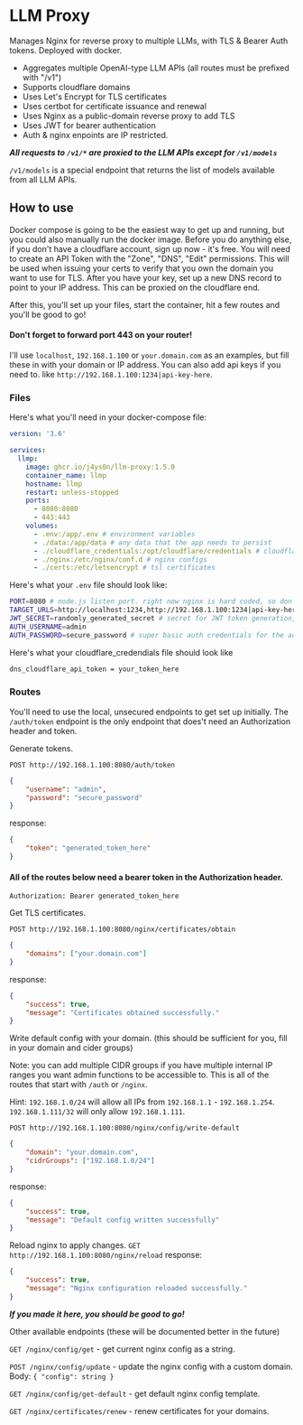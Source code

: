 # LLM Proxy

Manages Nginx for reverse proxy to multiple LLMs, with TLS & Bearer Auth tokens. Deployed with docker.

- Aggregates multiple OpenAI-type LLM APIs (all routes must be prefixed with "/v1")
- Supports cloudflare domains
- Uses Let's Encrypt for TLS certificates
- Uses certbot for certificate issuance and renewal
- Uses Nginx as a public-domain reverse proxy to add TLS
- Uses JWT for bearer authentication
- Auth & nginx enpoints are IP restricted.

***All requests to `/v1/*` are proxied to the LLM APIs except for `/v1/models`***

`/v1/models` is a special endpoint that returns the list of models available from all LLM APIs.

## How to use

Docker compose is going to be the easiest way to get up and running, but you could also manually run the docker image. Before you do anything else, if you don't have a cloudflare account, sign up now - it's free. You will need to create an API Token with the "Zone", "DNS", "Edit" permissions. This will be used when issuing your certs to verify that you own the domain you want to use for TLS. After you have your key, set up a new DNS record to point to your IP address. This can be proxied on the cloudflare end.

After this, you'll set up your files, start the container, hit a few routes and you'll be good to go!

#### **Don't forget to forward port 443 on your router!**

I'll use `localhost`, `192.168.1.100` or `your.domain.com` as an examples, but fill these in with your domain or IP address.
You can also add api keys if you need to. like `http://192.168.1.100:1234|api-key-here`.

### Files

Here's what you'll need in your docker-compose file:
```yaml
version: '3.6'

services:
  llmp:
    image: ghcr.io/j4ys0n/llm-proxy:1.5.0
    container_name: llmp
    hostname: llmp
    restart: unless-stopped
    ports:
      - 8080:8080
      - 443:443
    volumes:
      - .env:/app/.env # environment variables
      - ./data:/app/data # any data that the app needs to persist
      - ./cloudflare_credentials:/opt/cloudflare/credentials # cloudflare api token
      - ./nginx:/etc/nginx/conf.d # nginx configs
      - ./certs:/etc/letsencrypt # tsl certificates
```

Here's what your `.env` file should look like:
```bash
PORT=8080 # node.js listen port. right now nginx is hard coded, so don't change this.
TARGET_URLS=http://localhost:1234,http://192.168.1.100:1234|api-key-here # list of api endpoints (don't add /v1)
JWT_SECRET=randomly_generated_secret # secret for JWT token generation, change this!
AUTH_USERNAME=admin
AUTH_PASSWORD=secure_password # super basic auth credentials for the admin interface
```

Here's what your cloudflare_credendials file should look like
```bash
dns_cloudflare_api_token = your_token_here
```

### Routes

You'll need to use the local, unsecured endpoints to get set up initially. The `/auth/token` endpoint is the only endpoint that does't need an Authorization header and token.

Generate tokens.

`POST http://192.168.1.100:8080/auth/token`
```json
{
    "username": "admin",
    "password": "secure_password"
}
```
response:
```json
{
    "token": "generated_token_here"
}
```

#### All of the routes below need a bearer token in the Authorization header.
`Authorization: Bearer generated_token_here`

Get TLS certificates.

`POST http://192.168.1.100:8080/nginx/certificates/obtain`
```json
{
    "domains": ["your.domain.com"]
}
```
response:
```json
{
    "success": true,
    "message": "Certificates obtained successfully."
}
```

Write default config with your domain. (this should be sufficient for you, fill in your domain and cider groups)

Note: you can add multiple CIDR groups if you have multiple internal IP ranges you want admin functions to be accessible to. This is all of the routes that start with `/auth` or `/nginx`.

Hint: `192.168.1.0/24` will allow all IPs from `192.168.1.1` - `192.168.1.254`. `192.168.1.111/32` will only allow `192.168.1.111`.

`POST http://192.168.1.100:8080/nginx/config/write-default`
```json
{
    "domain": "your.domain.com",
    "cidrGroups": ["192.168.1.0/24"]
}
```
response:
```json
{
    "success": true,
    "message": "Default config written successfully"
}
```

Reload nginx to apply changes.
`GET http://192.168.1.100:8080/nginx/reload`
response:
```json
{
    "success": true,
    "message": "Nginx configuration reloaded successfully."
}
```

***If you made it here, you should be good to go!***

Other available endpoints (these will be documented better in the future)

`GET /nginx/config/get` - get current nginx config as a string.

`POST /nginx/config/update` - update the nginx config with a custom domain.
Body: `{ "config": string }`

`GET /nginx/config/get-default` - get default nginx config template.

`GET /nginx/certificates/renew` - renew certificates for your domains.